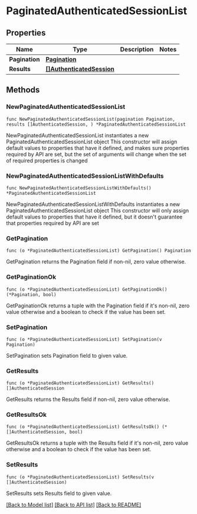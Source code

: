 # PaginatedAuthenticatedSessionList

## Properties

Name | Type | Description | Notes
------------ | ------------- | ------------- | -------------
**Pagination** | [**Pagination**](Pagination.md) |  | 
**Results** | [**[]AuthenticatedSession**](AuthenticatedSession.md) |  | 

## Methods

### NewPaginatedAuthenticatedSessionList

`func NewPaginatedAuthenticatedSessionList(pagination Pagination, results []AuthenticatedSession, ) *PaginatedAuthenticatedSessionList`

NewPaginatedAuthenticatedSessionList instantiates a new PaginatedAuthenticatedSessionList object
This constructor will assign default values to properties that have it defined,
and makes sure properties required by API are set, but the set of arguments
will change when the set of required properties is changed

### NewPaginatedAuthenticatedSessionListWithDefaults

`func NewPaginatedAuthenticatedSessionListWithDefaults() *PaginatedAuthenticatedSessionList`

NewPaginatedAuthenticatedSessionListWithDefaults instantiates a new PaginatedAuthenticatedSessionList object
This constructor will only assign default values to properties that have it defined,
but it doesn't guarantee that properties required by API are set

### GetPagination

`func (o *PaginatedAuthenticatedSessionList) GetPagination() Pagination`

GetPagination returns the Pagination field if non-nil, zero value otherwise.

### GetPaginationOk

`func (o *PaginatedAuthenticatedSessionList) GetPaginationOk() (*Pagination, bool)`

GetPaginationOk returns a tuple with the Pagination field if it's non-nil, zero value otherwise
and a boolean to check if the value has been set.

### SetPagination

`func (o *PaginatedAuthenticatedSessionList) SetPagination(v Pagination)`

SetPagination sets Pagination field to given value.


### GetResults

`func (o *PaginatedAuthenticatedSessionList) GetResults() []AuthenticatedSession`

GetResults returns the Results field if non-nil, zero value otherwise.

### GetResultsOk

`func (o *PaginatedAuthenticatedSessionList) GetResultsOk() (*[]AuthenticatedSession, bool)`

GetResultsOk returns a tuple with the Results field if it's non-nil, zero value otherwise
and a boolean to check if the value has been set.

### SetResults

`func (o *PaginatedAuthenticatedSessionList) SetResults(v []AuthenticatedSession)`

SetResults sets Results field to given value.



[[Back to Model list]](../README.md#documentation-for-models) [[Back to API list]](../README.md#documentation-for-api-endpoints) [[Back to README]](../README.md)


